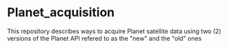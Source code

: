 # Planet_acquisition
This repository describes ways to acquire Planet satellite data using two (2) versions of the Planet API refered to as the "new" and the "old" ones

